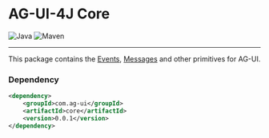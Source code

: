 # AG-UI-4J Core

![Java](https://img.shields.io/badge/Java-17-orange?logo=openjdk&logoColor=white)
![Maven](https://img.shields.io/badge/Maven-0.0.1-C71A36?logo=apachemaven&logoColor=white)

---

This package contains the [Events](./src/main/java/com/agui/core/event), [Messages](./src/main/java/com/agui/core/message) and other primitives for AG-UI.

### Dependency

```xml
<dependency>
    <groupId>com.ag-ui</groupId>
    <artifactId>core</artifactId>
    <version>0.0.1</version>
</dependency>
```